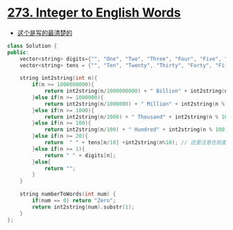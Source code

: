 # [273. Integer to English Words](https://leetcode.com/problems/integer-to-english-words/description/)
* [这个是写的最清楚的](https://leetcode.com/problems/integer-to-english-words/discuss/70651/Fairly-Clear-4ms-C++-solution)

```c++
class Solution {
public:
    vector<string> digits={"", "One", "Two", "Three", "Four", "Five", "Six", "Seven", "Eight", "Nine", "Ten", "Eleven", "Twelve", "Thirteen", "Fourteen", "Fifteen", "Sixteen", "Seventeen", "Eighteen", "Nineteen"};
    vector<string> tens = {"", "Ten", "Twenty", "Thirty", "Forty", "Fifty", "Sixty", "Seventy", "Eighty", "Ninety"};
    
    string int2string(int n){
        if(n >= 1000000000){
            return int2string(n/1000000000) + " Billion" + int2string(n % 1000000000);
        }else if(n >= 1000000){ 
            return int2string(n/1000000) + " Million" + int2string(n % 1000000);
        }else if(n >= 1000){
            return int2string(n/1000) + " Thousand" + int2string(n % 1000);
        }else if(n >= 100){
            return int2string(n/100) + " Hundred" + int2string(n % 100);
        }else if(n >= 20){
            return  " " + tens[n/10] +int2string(n%10); // 这里注意在前面加空格
        }else if(n >= 1){ 
            return " " + digits[n];
        }else{
            return "";
        }
    }
    
    string numberToWords(int num) {
        if(num == 0) return "Zero";
        return int2string(num).substr(1);
    }
};
```
